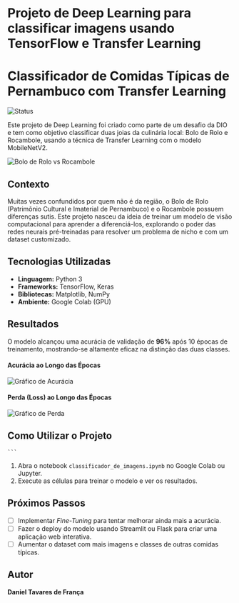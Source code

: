 # Projeto de Deep Learning para classificar imagens usando TensorFlow e Transfer Learning

# Classificador de Comidas Típicas de Pernambuco com Transfer Learning

![Status](https://img.shields.io/badge/status-concluído-green)

Este projeto de Deep Learning foi criado como parte de um desafio da DIO e tem como objetivo classificar duas joias da culinária local: Bolo de Rolo e Rocambole, usando a técnica de Transfer Learning com o modelo MobileNetV2.

![Bolo de Rolo vs Rocambole](images/exemplo_predicao.png)

## Contexto

Muitas vezes confundidos por quem não é da região, o Bolo de Rolo (Patrimônio Cultural e Imaterial de Pernambuco) e o Rocambole possuem diferenças sutis. Este projeto nasceu da ideia de treinar um modelo de visão computacional para aprender a diferenciá-los, explorando o poder das redes neurais pré-treinadas para resolver um problema de nicho e com um dataset customizado.

## Tecnologias Utilizadas

- **Linguagem:** Python 3
- **Frameworks:** TensorFlow, Keras
- **Bibliotecas:** Matplotlib, NumPy
- **Ambiente:** Google Colab (GPU)

## Resultados

O modelo alcançou uma acurácia de validação de **96%** após 10 épocas de treinamento, mostrando-se altamente eficaz na distinção das duas classes.

#### **Acurácia ao Longo das Épocas**
![Gráfico de Acurácia](images/grafico_acuracia.png)

#### **Perda (Loss) ao Longo das Épocas**
![Gráfico de Perda](images/grafico_perda.png)

## Como Utilizar o Projeto

    ```
1.  Abra o notebook `classificador_de_imagens.ipynb` no Google Colab ou Jupyter.
2.  Execute as células para treinar o modelo e ver os resultados.

## Próximos Passos

- [ ] Implementar *Fine-Tuning* para tentar melhorar ainda mais a acurácia.
- [ ] Fazer o deploy do modelo usando Streamlit ou Flask para criar uma aplicação web interativa.
- [ ] Aumentar o dataset com mais imagens e classes de outras comidas típicas.

## Autor

**Daniel Tavares de França**
